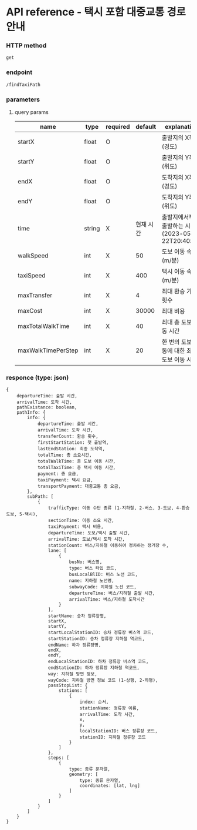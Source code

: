 # API reference - 택시 포함 대중교통 경로안내

### HTTP method

`get`

### endpoint

`/findTaxiPath`

### parameters

1. query params

   | name               | type   | required | default   | explanation                                            |
   | ------------------ | ------ | -------- | --------- | ------------------------------------------------------ |
   | startX             | float  | O        |           | 출발지의 X좌표 (경도)                                  |
   | startY             | float  | O        |           | 출발지의 Y좌표 (위도)                                  |
   | endX               | float  | O        |           | 도착지의 X좌표 (경도)                                  |
   | endY               | float  | O        |           | 도착지의 Y좌표 (위도)                                  |
   | time               | string | X        | 현재 시간 | 출발지에서부터 출발하는 시간 <br>(2023-05-22T20:40:00) |
   | walkSpeed          | int    | X        | 50        | 도보 이동 속도 (m/분)                                  |
   | taxiSpeed          | int    | X        | 400       | 택시 이동 속도 (m/분)                                  |
   | maxTransfer        | int    | X        | 4         | 최대 환승 가능 횟수                                    |
   | maxCost            | int    | X        | 30000     | 최대 비용                                              |
   | maxTotalWalkTime   | int    | X        | 40        | 최대 총 도보 이동 시간                                 |
   | maxWalkTimePerStep | int    | X        | 20        | 한 번의 도보 이동에 대한 최대 도보 이동 시간           |

### responce (type: json)

```
{
    departureTime: 출발 시간,
    arrivalTime: 도착 시간,
    pathExistance: boolean,
    pathInfo: {
        info: {
            departureTime: 출발 시간,
            arrivalTime: 도착 시간,
            transferCount: 환승 횟수,
            firstStartStation: 첫 출발역,
            lastEndStation: 최종 도착역,
            totalTime: 총 소요시간,
            totalWalkTime: 총 도보 이동 시간,
            totalTaxiTime: 총 택시 이동 시간,
            payment: 총 요금,
            taxiPayment: 택시 요금,
            transportPayment: 대중교통 총 요금,
        },
        subPath: [
            {
                trafficType: 이동 수단 종류 (1-지하철, 2-버스, 3-도보, 4-환승 도보, 5-택시),
                sectionTime: 이동 소요 시간,
                taxiPayment: 택시 비용,
                departureTime: 도보/택시 출발 시간,
                arrivalTime: 도보/택시 도착 시간,
                stationCount: 버스/지하철 이동하여 정차하는 정거장 수,
                lane: [
                    {
                        busNo: 버스명,
                        type: 버스 타입 코드,
                        busLocalBlID: 버스 노선 코드,
                        name: 지하철 노선명,
                        subwayCode: 지하철 노선 코드,
                        departureTime: 버스/지하철 출발 시간,
                        arrivalTime: 버스/지하철 도착시간
                    }
                ],
                startName: 승차 정류장명,
                startX,
                startY,
                startLocalStationID: 승차 정류장 버스역 코드,
                startStationID: 승차 정류장 지하철 역코드,
                endName: 하차 정류장명,
                endX,
                endY,
                endLocalStationID: 하차 정류장 버스역 코드,
                endStationID: 하차 정류장 지하철 역코드,
                way: 지하철 방면 정보,
                wayCode: 지하철 방면 정보 코드 (1-상행, 2-하행),
                passStopList: {
                    stations: [
                        {
                            index: 순서,
                            stationName: 정류장 이름,
                            arrivalTime: 도착 시간,
                            x,
                            y,
                            localStationID: 버스 정류장 코드,
                            stationID: 지하철 정류장 코드
                        }
                    ]
                },
                steps: [
                    {
                        type: 종류 문자열,
                        geometry: [
                            type: 종류 문자열,
                            coordinates: [lat, lng]
                        ]
                    }
                ]
            }
        ]
    }
}
```
